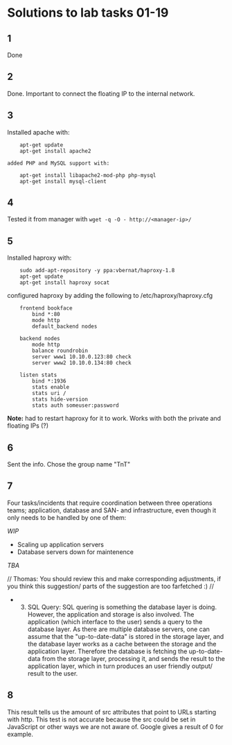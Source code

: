 # Solutions to lab tasks 01-19

## 1 

Done

## 2

Done. Important to connect the floating IP to the internal network.

## 3 

Installed apache with:

        apt-get update
        apt-get install apache2

    added PHP and MySQL support with:

        apt-get install libapache2-mod-php php-mysql
        apt-get install mysql-client

## 4 

Tested it from manager with `wget -q -O - http://<manager-ip>/`

## 5 

Installed haproxy with:

        sudo add-apt-repository -y ppa:vbernat/haproxy-1.8
        apt-get update
        apt-get install haproxy socat

configured haproxy by adding the following to /etc/haproxy/haproxy.cfg

        frontend bookface
            bind *:80
            mode http
            default_backend nodes

        backend nodes
            mode http
            balance roundrobin
            server www1 10.10.0.123:80 check
            server www2 10.10.0.134:80 check

        listen stats
            bind *:1936
            stats enable
            stats uri /
            stats hide-version
            stats auth someuser:password

**Note:** had to restart haproxy for it to work. Works with both the private and floating IPs (?)

## 6 

Sent the info. Chose the group name "TnT"

## 7 

Four tasks/incidents that require coordination between three operations teams; application, database and SAN- and infrastructure, even though it only needs to be handled by one of them:

*WIP*

* Scaling up application servers
* Database servers down for maintenence

*TBA*

// Thomas: You should review this and make corresponding adjustments, if you think this suggestion/ parts
   of the suggestion are too farfetched :) //

* 3) SQL Query:
SQL quering is something the database layer is doing. However, the application and storage is also involved.
The application (which interface to the user) sends a query to the database layer. As there are multiple
database servers, one can assume that the "up-to-date-data" is stored in the storage layer, and the database
layer works as a cache between the storage and the application layer. Therefore the database is fetching the
up-to-date-data from the storage layer, processing it, and sends the result to the application layer, which
in turn produces an user friendly output/ result to the user.


## 8

This result tells us the amount of src attributes that point to URLs starting with http. This test is not accurate because the src could be set in JavaScript or other ways we are not aware of. Google gives a result of 0 for example.
